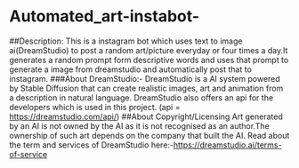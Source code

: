 # Automated_art-instabot-
##Description:
This is a instagram bot which uses text to image ai(DreamStudio) to post a random art/picture everyday or four times a day.It generates a random prompt form descriptive words and uses that prompt to generate a image from dreamstudio and automatically post that to instagram.
###About DreamStudio:-
DreamStudio is a AI system powered by Stable Diffusion that can create realistic images, art and animation from a description in natural language.
DreamStudio also offers an api for the developers which is used in this project.   (api = https://dreamstudio.com/api/)
##About Copyright/Licensing
Art generated by an AI is not owned by the AI as it is not recognised as an author.The ownership of such art depends on the company that built the AI.
Read about the term and services of DreamStudio here:-https://dreamstudio.ai/terms-of-service
